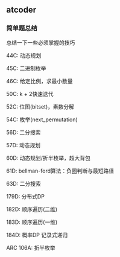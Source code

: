 ## atcoder

### 简单题总结
总结一下一些必须掌握的技巧

44C: 动态规划

45C: 二进制枚举

46C: 给定比例，求最小数量

50C: k + 2快速迭代

52C: 位图(bitset)，素数分解

54C: 枚举(next_permutation)

56D: 二分搜索

57D: 动态规划

60D: 动态规划/折半枚举，超大背包

61D: bellman-ford算法：负圈判断与最短路径

63D: 二分搜索

179D: 分布式DP

182D: 顺序遍历(二维)

183D: 顺序遍历(一维)

184D: 概率DP 记录式递归

ARC 106A: 折半枚举
